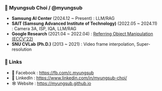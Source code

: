 ### 🤖 **Myungsub Choi / @myungsub**

  - **Samsung AI Center** (2024.12 ~ Present) : LLM/RAG
  - **SAIT (Samsung Advanced Institute of Technology)** (2022.05 ~ 2024.11) : Camera 3A, ISP, IQA, LLM/RAG
  - **Google Research** (2021.04 ~ 2022.04) : [Referring Object Manipulation (ECCV'22)](https://link.springer.com/chapter/10.1007/978-3-031-20059-5_36)
  - **SNU CVLab (Ph.D.)** (2013 ~ 2021) : Video frame interpolation, Super-resolution

### 📡 Links
  - 📖 Facebook : https://fb.com/c.myungsub
  - 💼 LinkedIn : https://www.linkedin.com/in/myungsub-choi/
  - 🕸 Website : https://myungsub.github.io

<!---
![](https://github-readme-stats.vercel.app/api?username=myungsub)
myungsub/myungsub is a ✨ special ✨ repository because its `README.md` (this file) appears on your GitHub profile.
You can click the Preview link to take a look at your changes.
--->
